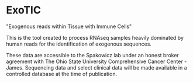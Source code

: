 # ExoTIC

"Exogenous reads within Tissue with Immune Cells"

This is the tool created to process RNAseq samples heavily dominated by human reads for the identification of exogenous sequences. 

These data are accessible to the Spakowicz lab under an honest broker agreement with The Ohio State University Comprehensive Cancer Center - James. Sequencing data and select clinical data will be made available in a controlled database at the time of publication.
